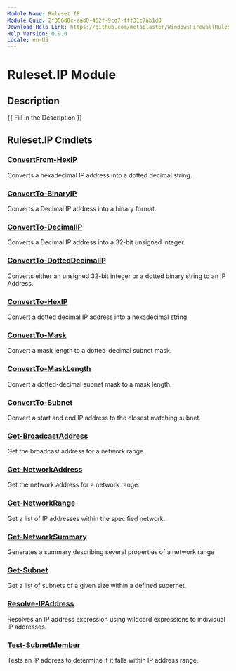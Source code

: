 ```yaml
---
Module Name: Ruleset.IP
Module Guid: 2f356d8c-aad0-462f-9cd7-fff31c7ab1d0
Download Help Link: https://github.com/metablaster/WindowsFirewallRuleset/tree/master/Config/HelpContent/0.9.0
Help Version: 0.9.0
Locale: en-US
---
```


# Ruleset.IP Module

## Description

{{ Fill in the Description }}

## Ruleset.IP Cmdlets

### [ConvertFrom-HexIP](ConvertFrom-HexIP.md)

Converts a hexadecimal IP address into a dotted decimal string.

### [ConvertTo-BinaryIP](ConvertTo-BinaryIP.md)

Converts a Decimal IP address into a binary format.

### [ConvertTo-DecimalIP](ConvertTo-DecimalIP.md)

Converts a Decimal IP address into a 32-bit unsigned integer.

### [ConvertTo-DottedDecimalIP](ConvertTo-DottedDecimalIP.md)

Converts either an unsigned 32-bit integer or a dotted binary string to an IP Address.

### [ConvertTo-HexIP](ConvertTo-HexIP.md)

Convert a dotted decimal IP address into a hexadecimal string.

### [ConvertTo-Mask](ConvertTo-Mask.md)

Convert a mask length to a dotted-decimal subnet mask.

### [ConvertTo-MaskLength](ConvertTo-MaskLength.md)

Convert a dotted-decimal subnet mask to a mask length.

### [ConvertTo-Subnet](ConvertTo-Subnet.md)

Convert a start and end IP address to the closest matching subnet.

### [Get-BroadcastAddress](Get-BroadcastAddress.md)

Get the broadcast address for a network range.

### [Get-NetworkAddress](Get-NetworkAddress.md)

Get the network address for a network range.

### [Get-NetworkRange](Get-NetworkRange.md)

Get a list of IP addresses within the specified network.

### [Get-NetworkSummary](Get-NetworkSummary.md)

Generates a summary describing several properties of a network range

### [Get-Subnet](Get-Subnet.md)

Get a list of subnets of a given size within a defined supernet.

### [Resolve-IPAddress](Resolve-IPAddress.md)

Resolves an IP address expression using wildcard expressions to individual IP addresses.

### [Test-SubnetMember](Test-SubnetMember.md)

Tests an IP address to determine if it falls within IP address range.
